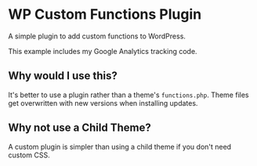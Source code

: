 # WP Custom Functions Plugin

A simple plugin to add custom functions to WordPress.

This example includes my Google Analytics tracking code.

## Why would I use this?

It's better to use a plugin rather than a theme's `functions.php`. Theme files get overwritten with new versions when installing updates.

## Why not use a Child Theme?

A custom plugin is simpler than using a child theme if you don't need custom CSS.